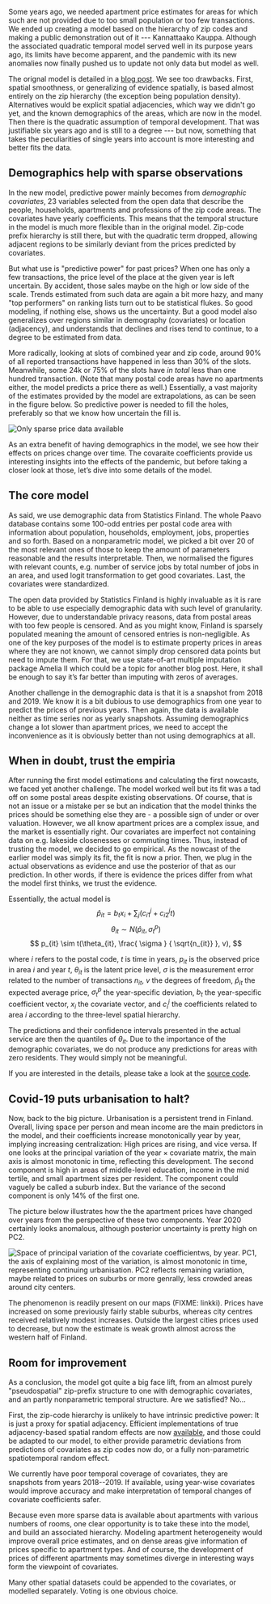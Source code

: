 

Some years ago, we needed apartment price estimates for areas for which such are not provided due to too small population or too few transactions. We ended up creating a model based on the hierarchy of zip codes and making a public demonstration out of it --- Kannattaako Kauppa. Although the associated quadratic temporal model served well in its purpose years ago, its limits have become apparent, and the pandemic with its new anomalies now finally pushed us to update not only data but model as well. 

The orignal model is detailed in a [blog post](http://ropengov.org/2015/06/a-hierarchical-model-of-finnish-apartment-prices/). We see too drawbacks. First,  spatial smoothness, or generalizing of evidence spatially, is based almost entirely on the zip hierarchy (the exception being population density). Alternatives would be explicit spatial adjacencies, which way we didn't go yet, and the known demographics of the areas, which are now in the model. Then there is the quadratic assumption of temporal development. That was justifiable six years ago and is still to a degree --- but now, something that takes the peculiarities of single years into account is more interesting and better fits the data. 

## Demographics help with sparse observations

In the new model, predictive power mainly becomes from _demographic covariates_, 23 variables selected from the open data that describe the people, households, apartments and professions of the zip code areas. The covariates have yearly coefficients. This means that the temporal structure in the model is much more flexible than in the original model. Zip-code prefix hierarchy is still there, but with the quadratic term dropped, allowing adjacent regions to be similarly deviant from the prices predicted by covariates. 

But what use is "predictive power" for past prices? When one has only a few transactions, the price level of the place at the given year is left uncertain. By accident, those sales maybe on the high or low side of the scale. Trends estimated from such data are again a bit more hazy, and many "top performers" on ranking lists turn out to be statistical flukes. So good modeling, if nothing else, shows us the uncertainty. But a good model also generalizes over regions similar in demography (covariates) or location (adjacency), and understands that declines and rises tend to continue, to a degree to be estimated from data. 

More radically, looking at slots of combined year and zip code, around 90% of all reported transactions have happened in less than 30% of the slots. Meanwhile, some 24k or 75% of the slots have _in total_ less than one hundred transaction. (Note that many postal code areas have no apartments either, the model predicts a price there as well.) Essentially, a vast majority of the estimates provided by the model are extrapolations, as can be seen in the figure below. So predictive power is needed to fill the holes, preferably so that we know how uncertain the fill is. 

![Only sparse price data available](https://raw.githubusercontent.com/reaktor/Neliohinnat/henrika_2021_factorial/figs/sparsitymap.png)

As an extra benefit of having demographics in the model, we see how their effects on prices change over time. The covaraite coefficients provide us interesting insights into the effects of the pandemic, but before taking a closer look at those, let’s dive into some details of the model.

## The core model

As said, we use demographic data from Statistics Finland. The whole Paavo database contains some 100-odd entries per postal code area with information about population, households, employment, jobs, properties and so forth. Based on a nonparametric model, we picked a bit over 20 of the most relevant ones of those to keep the amount of parameters reasonable and the results interpretable. Then, we normalised the figures with relevant counts, e.g. number of service jobs by total number of jobs in an area, and used logit transformation to get good covariates. Last, the covariates were standardized.

The open data provided by Statistics Finland is highly invaluable as it is rare to be able to use especially demographic data with such level of granularity. However, due to understandable privacy reasons, data from postal areas with too few people is censored. And as you might know, Finland is sparsely populated meaning the amount of censored entries is non-negligible. As one of the key purposes of the model is to estimate property prices in areas where they are not known, we cannot simply drop censored data points but need to impute them. For that, we use state-of-art multiple imputation package Amelia II which could be a topic for another blog post. Here, it shall be enough to say it’s far better than imputing with zeros of averages.

Another challenge in the demographic data is that it is a snapshot from 2018 and 2019. We know it is a bit dubious to use demographics from one year to predict the prices of previous years. Then again, the data is available neither as time series nor as yearly snapshots. Assuming demographics change a lot slower than apartment prices, we need to accept the inconvenience as it is obviously better than not using demographics at all.

## When in doubt, trust the empiria

After running the first model estimations and calculating the first nowcasts, we faced yet another challenge. The model worked well but its fit was a tad off on some postal areas despite existing observations. Of course, that is not an issue or a mistake per se but an indication that the model thinks the prices should be something else they are - a possible sign of under or over valuation. However, we all know apartment prices are a complex issue, and the market is essentially right. Our covariates are imperfect not containing data on e.g. lakeside closenesses or commuting times. Thus, instead of trusting the model, we decided to go empirical. As the nowcast of the earlier model was simply its fit, the fit is now a prior. Then, we plug in the actual observations as evidence and use the posterior of that as our prediction. In other words, if there is evidence the prices differ from what the model first thinks, we trust the evidence.

Essentially, the actual model is
$$
\hat{p}_{it} = b_t x_i + \sum_j ( c^j_{i1} + c^j_{i2} t )
$$
$$
\theta_{it} \sim N\left( \hat{p}_{it}  , \sigma^p_t \right)
$$
$$
p_{it} \sim t(\theta_{it}, \frac{ \sigma } { \sqrt{n_{it}} }, v),
$$

where $i$ refers to the postal code, $t$ is time in years, $p_{it}$ is the observed price in area $i$ and year $t$, $\theta_{it}$ is the latent price level, $\sigma$ is the measurement error related to the number of transactions $n_{it}$, $v$ the degrees of freedom, $\hat{p}_{it}$ the expected average price, $\sigma^p_{t}$ the year-specific deviation, $b_t$ the year-specific coefficient vector, $x_i$ the covariate vector, and $c^j_{i}$ the coefficients related to area $i$ according to the three-level spatial hierarchy.

The predictions and their confidence intervals presented in the actual service are then the quantiles of $\theta_{it}$. Due to the importance of the demographic covariates, we do not produce any predictions for areas with zero residents. They would simply not be meaningful.

If you are interested in the details, please take a look at the [source code](https://github.com/reaktor/Neliohinnat/blob/henrika_2021_factorial/update_2021/source/models/nominal_emp_model.stan).

## Covid-19 puts urbanisation to halt?

Now, back to the big picture. Urbanisation is a persistent trend in Finland. Overall, living space per person and mean income are the main predictors in the model, and their coefficients increase monotonically year by year, implying increasing centralization: High prices are rising, and vice versa. If one looks at the principal variation of the $\textrm{year}\times\textrm{covariate}$ matrix, the main axis is almost monotonic in time, reflecting this development.  The second component is high in areas of middle-level education, income in the mid tertile, and small apartment sizes per resident. The component could vaguely be called a suburb index. But the variance of the second component is only 14% of the first one. 

The picture below illustrates how the the apartment prices have changed over years from the perspective of these two components.  Year 2020 certainly looks anomalous, although posterior uncertainty is pretty high on PC2. 

![Space of principal variation of the covariate coefficientws, by year. PC1, the axis of explaining most of the variation, is almost monotonic in time, representing continuing urbanisation. PC2 reflects remaining variation, maybe related to prices on suburbs or more genrally, less crowded areas around city centers.](../figs/princomps-2020.png)

The phenomenon is readily present on our maps (FIXME: linkki). Prices have increased on some previously fairly stable suburbs, whereas city centres received relatively modest increases. Outside the largest cities prices used to decrease, but now the estimate is weak growth almost across the western half of Finland.

## Room for improvement

As a conclusion, the model got quite a big face lift, from an almost purely "pseudospatial" zip-prefix structure to one with demographic covariates, and an partly nonparametric temporal structure. Are we satisfied? No…

First, the zip-code hierarchy is unlikely to have intrinsic predictive power: It is just a proxy for spatial adjacency. Efficient implementations of true adjacency-based spatial random effects are now [available](https://mc-stan.org/users/documentation/case-studies/icar_stan.html), and those could be adapted to our model, to either provide parametric deviations from predictions of covariates as zip codes now do, or a fully non-parametric spatiotemporal random effect. 

We currently have poor temporal coverage of covariates, they are snapshots from years 2018--2019. If available, using year-wise covariates would improve accuracy and make interpretation of temporal changes of covariate coefficients safer. 

Because even more sparse data is available about apartments with various numbers of rooms, one clear opportunity is to take these into the model, and build an associated hierarchy. Modeling apartment heterogeneity would improve overall price estimates, and on dense areas give information of prices specific to apartment types. And of course, the development of prices of different apartments may sometimes diverge in interesting ways form the viewpoint of covariates. 

Many other spatial datasets could be appended to the covariates, or modelled separately. Voting is one obvious choice. 

